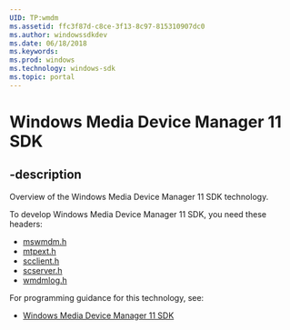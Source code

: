```yaml
---
UID: TP:wmdm
ms.assetid: ffc3f87d-c8ce-3f13-8c97-815310907dc0
ms.author: windowssdkdev
ms.date: 06/18/2018
ms.keywords: 
ms.prod: windows
ms.technology: windows-sdk
ms.topic: portal
---
```


# Windows Media Device Manager 11 SDK

## -description

Overview of the Windows Media Device Manager 11 SDK technology.

To develop Windows Media Device Manager 11 SDK, you need these headers:

 * [mswmdm.h](../mswmdm/index.md)
 * [mtpext.h](../mtpext/index.md)
 * [scclient.h](../scclient/index.md)
 * [scserver.h](../scserver/index.md)
 * [wmdmlog.h](../wmdmlog/index.md)

For programming guidance for this technology, see:
* [Windows Media Device Manager 11 SDK](/windows/desktop/wmdm)

